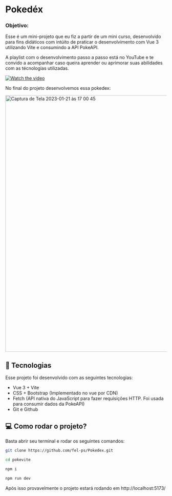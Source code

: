 # Pokedéx

### Objetivo:
Esse é um mini-projeto que eu fiz a partir de um mini curso, desenvolvido para fins didáticos com intúito de praticar o desenvolvimento com Vue 3 utilizando Vite e consumindo a API PokeAPI. 

A playlist com o desenvolvimento passo a passo está no YouTube e te convido a acompanhar caso queira aprender ou aprimorar suas abilidades com as técnologias utilizadas.

[![Watch the video](https://user-images.githubusercontent.com/44410208/213874225-3556aefc-cd31-428b-aa2c-787289d8e4a3.png)](https://youtu.be/JWEhN12bW8w)

No final do projeto desenvolvemos essa pokedex:

<img width="800" alt="Captura de Tela 2023-01-21 às 17 00 45" src="https://user-images.githubusercontent.com/44410208/213885050-e603d590-5c32-45cc-abfa-be128513b964.png">

## 🚀 Tecnologias

Esse projeto foi desenvolvido com as seguintes tecnologias:

- Vue 3 + Vite
- CSS + Bootstrap (Implementado no vue por CDN)
- Fetch (API nativa do JavaScript para fazer requisições HTTP. Foi usada para consumir dados da PokeAPI)
- Git e Github

## 💻 Como rodar o projeto?

Basta abrir seu terminal e rodar os seguintes comandos:

```sh
git clone https://github.com/fel-ps/Pokedex.git
```

```sh
cd pokevite
```

```sh
npm i
```

```sh
npm run dev
```

Após isso provavelmente o projeto estará rodando em http://localhost:5173/
